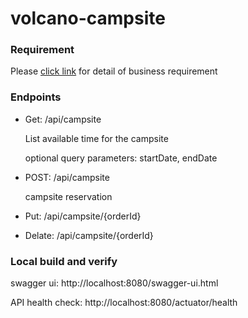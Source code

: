 # volcano-campsite


### Requirement

Please [click link](doc/requirement.md) for detail of business requirement

### Endpoints

- Get: /api/campsite 
   
  List available time for the campsite 
  
  optional query parameters: startDate, endDate  
   
- POST: /api/campsite  

  campsite reservation 
  
- Put:  /api/campsite/{orderId}

- Delate: /api/campsite/{orderId}   


### Local build and verify

swagger ui:  http://localhost:8080/swagger-ui.html

API health check:   http://localhost:8080/actuator/health
